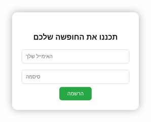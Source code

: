 <!DOCTYPE html>
<html lang="en">
<head>
  <meta charset="UTF-8">
  <meta name="viewport" content="width=device-width, initial-scale=1.0">
  <title>My Travel Site</title>
  <style>
    * {
      margin: 0;
      padding: 0;
      box-sizing: border-box;
    }
    html, body {
      height: 100%;
      font-family: Arial, sans-serif;
      overflow-x: hidden;
    }

    body {
      position: relative;
    }

    .background {
      position: fixed;
      top: 0;
      left: 0;
      width: 100%;
      height: 100%;
      z-index: -1;
      background-size: cover;
      background-position: center;
      animation: fadein 1s ease-in-out;
    }

    @keyframes fadein {
      from { opacity: 0; }
      to { opacity: 1; }
    }

    .overlay {
      position: absolute;
      top: 50%;
      left: 50%;
      transform: translate(-50%, -50%);
      background: rgba(255, 255, 255, 0.9);
      padding: 30px;
      border-radius: 16px;
      box-shadow: 0 0 25px rgba(0,0,0,0.3);
      text-align: center;
      width: 90%;
      max-width: 400px;
    }

    .overlay h2 {
      margin-bottom: 15px;
      font-size: 24px;
    }

    .overlay input {
      width: 100%;
      padding: 12px;
      margin: 10px 0;
      border-radius: 8px;
      border: 1px solid #ccc;
      font-size: 16px;
    }

    .overlay button {
      padding: 12px 25px;
      border: none;
      background-color: #28a745;
      color: white;
      font-size: 16px;
      border-radius: 8px;
      cursor: pointer;
      transition: background-color 0.3s;
    }

    .overlay button:hover {
      background-color: #218838;
    }

    .slideup-box {
      position: fixed;
      left: 0;
      bottom: -200px;
      width: 100%;
      display: flex;
      justify-content: center;
      animation: slideUp 1s 2s forwards;
      z-index: 2;
    }

    .slideup-content {
      background-color: #4CAF50;
      padding: 20px;
      color: white;
      border-radius: 16px;
      max-width: 500px;
      box-shadow: 0 0 20px rgba(0,0,0,0.3);
      font-size: 18px;
      text-align: center;
    }

    @keyframes slideUp {
      to {
        bottom: 50px;
      }
    }
  </style>
</head>
<body>
  <div class="background" id="background"></div>

  <div class="overlay">
    <h2>תכננו את החופשה שלכם</h2>
    <input type="email" placeholder="האימייל שלך">
    <input type="password" placeholder="סיסמה">
    <button>הרשמה</button>
  </div>

  <div class="slideup-box">
    <div class="slideup-content">
      היי! רוצים לתכנן את החופשה המושלמת שלכם אבל לא יודעים איך? הירשמו ונעזור לכם למצוא את החופשה הכי טובה וזולה בשבילכם
    </div>
  </div>

  <script>
    const backgrounds = [
      "https://images.unsplash.com/photo-1505761671935-60b3a7427bad", // ניו יורק
      "https://images.unsplash.com/photo-1584043720379-99dedc0e4d29", // רומא
      "https://images.unsplash.com/photo-1496317899792-9d7dbcd928a1", // טוקיו
      "https://images.unsplash.com/photo-1532767153582-b1a0e5145001", // מדריד
      "https://images.unsplash.com/photo-1528297506728-c51c7a19d5f8", // לונדון
      "https://images.unsplash.com/photo-1600683121800-5e09806f894d", // תאילנד
      "https://images.unsplash.com/photo-1582719478181-d048a1f397f1", // איסלנד
      "https://images.unsplash.com/photo-1573495612937-040b232f9f5c"  // ברלין
    ];

    let index = 0;
    const background = document.getElementById("background");
    background.style.backgroundImage = `url(${backgrounds[0]})`;

    setInterval(() => {
      index = (index + 1) % backgrounds.length;
      const img = new Image();
      img.src = backgrounds[index];
      img.onload = () => {
        background.style.backgroundImage = `url(${img.src})`;
      };
    }, 5000);
  </script>
</body>
</html>


